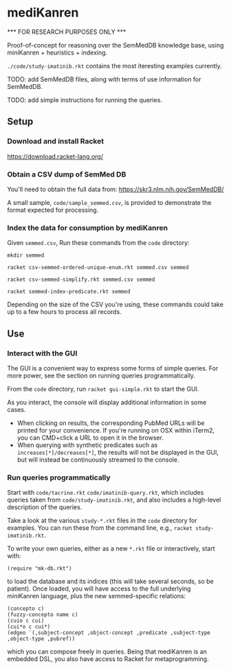 # mediKanren

*** FOR RESEARCH PURPOSES ONLY ***

Proof-of-concept for reasoning over the SemMedDB knowledge base, using miniKanren + heuristics + indexing.

`./code/study-imatinib.rkt` contains the most iteresting examples currently.

TODO: add SemMedDB files, along with terms of use information for SemMedDB.

TODO: add simple instructions for running the queries.


## Setup

### Download and install Racket

https://download.racket-lang.org/


### Obtain a CSV dump of SemMed DB

You'll need to obtain the full data from: https://skr3.nlm.nih.gov/SemMedDB/

A small sample, `code/sample_semmed.csv`, is provided to demonstrate the format expected for processing.


### Index the data for consumption by mediKanren

Given `semmed.csv`, Run these commands from the `code` directory:

```
mkdir semmed

racket csv-semmed-ordered-unique-enum.rkt semmed.csv semmed

racket csv-semmed-simplify.rkt semmed.csv semmed

racket semmed-index-predicate.rkt semmed
```

Depending on the size of the CSV you're using, these commands could take up to a few hours to process all records.


## Use

### Interact with the GUI

The GUI is a convenient way to express some forms of simple queries.  For more power, see the section on running queries programmatically.

From the `code` directory, run `racket gui-simple.rkt` to start the GUI.

As you interact, the console will display additional information in some cases.

* When clicking on results, the corresponding PubMed URLs will be printed for your convenience.  If you're running on OSX within iTerm2, you can CMD+click a URL to open it in the browser.
* When querying with synthetic predicates such as `increases[*]/decreases[*]`, the results will not be displayed in the GUI, but will instead be continuously streamed to the console.


### Run queries programmatically

Start with `code/tacrine.rkt` `code/imatinib-query.rkt`, which includes queries taken from `code/study-imatinib.rkt`, and also includes a high-level description of the queries.

Take a look at the various `study-*.rkt` files in the `code` directory for examples.  You can run these from the command line, e.g., `racket study-imatinib.rkt`.


To write your own queries, either as a new `*.rkt` file or interactively, start with:

```
(require "mk-db.rkt")
```

to load the database and its indices (this will take several seconds, so be patient).  Once loaded, you will have access to the full underlying miniKanren language, plus the new semmed-specific relations:

```
(concepto c)
(fuzzy-concepto name c)
(cuio c cui)
(cui*o c cui*)
(edgeo `(,subject-concept ,object-concept ,predicate ,subject-type ,object-type ,pubref))
```

which you can compose freely in queries.  Being that mediKanren is an embedded DSL, you also have access to Racket for metaprogramming.
